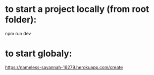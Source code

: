 # to start a project locally (from root folder):
npm run dev 

# to start globaly:
https://nameless-savannah-16279.herokuapp.com/create

